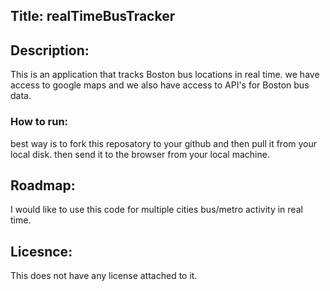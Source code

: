 ## Title: realTimeBusTracker
## Description:
This is an application that tracks Boston bus locations in real time. we have access to google maps and we also have access to API's for Boston bus data.
### How to run:
best way is to fork this reposatory to your github and then pull it from your local disk. then send it to the browser from your local machine. 
## Roadmap:
I would like to use this code for multiple cities bus/metro activity in real time.
## Licesnce:
This does not have any license attached to it.

